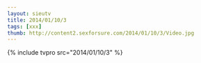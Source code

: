 ```yaml
--- 
layout: sieutv
title: 2014/01/10/3
tags: [xxx]
thumb: http://content2.sexforsure.com/2014/01/10/3/Video.jpg
---
```

{% include tvpro src="2014/01/10/3" %} 
